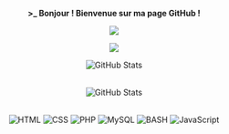 <p align=center>  <strong> >_ Bonjour ! Bienvenue sur ma page GitHub !</strong>  <p>  <p align=center>  <img src='https://readme-typing-svg.herokuapp.com?color=%23D069F7&size=24&duration=4200&center=true&width=222&height=42&lines=Adel+K+BARGACH'>  <p>  <p align=center>  <strong>  <img src='https://komarev.com/ghpvc/?username=kdridi&color=blueviolet&style=plastic'>  </strong>  <p>  <div>  <p align="center">  <img src="https://github-readme-streak-stats.herokuapp.com?user=akb-DEV&theme=radical&hide_border=true&date_format=M%20j%5B%2C%20Y%5D" alt="GitHub Stats" />  <br/><br/>  </p>  </div>  <div>  <p align="center">  <img src="https://github-readme-stats.vercel.app/api/top-langs/?username=akb-DEV&layout=compact" alt="GitHub Stats" />  <br/><br/>  </p>  </div>  <p align='center'>  <img alt='HTML' src='https://img.shields.io/badge/html5-%23E34F26.svg?style=for-the-badge&logo=html5&logoColor=white'/>  <img alt='CSS' src='https://img.shields.io/badge/css3-%231572B6.svg?style=for-the-badge&logo=css3&logoColor=white'/>  <img alt='PHP' src='https://img.shields.io/badge/PHP-777BB4?style=for-the-badge&logo=php&logoColor=white'/>  <img alt='MySQL' src='https://img.shields.io/badge/mysql-%2300f.svg?style=for-the-badge&logo=mysql&logoColor=white'/>  <img alt='BASH' src='https://img.shields.io/badge/bash-3776AB?style=for-the-badge&logo=linux&logoColor=white'/>  <img alt='JavaScript' src='https://img.shields.io/badge/JavaScript-F7DF1E?style=for-the-badge&logo=javascript&logoColor=black'/>  <br/>  <br/>  <br/>  </div>

